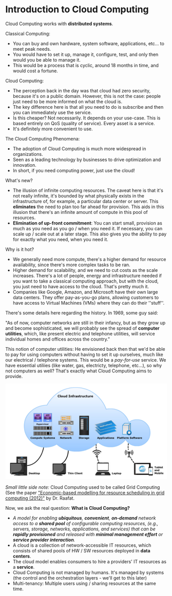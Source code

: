 # Introduction to Cloud Computing
Cloud Computing works with **distributed systems**. 

Classical Computing: 
- You can buy and own hardware, system software, applications, etc... to meet peak needs.
- You would have to set it up, manage it, configure, test, and only then would you be able to manage it.
- This would be a process that is cyclic, around 18 months in time, and would cost a fortune.

Cloud Computing: 
- The perception back in the day was that cloud had zero security, because it's on a public domain. However, this is not the case: people just need to be more informed on what the cloud is.
- The key difference here is that all you need to do is subscribe and then you can immediately use the service.
- Is this cheaper? Not necessarily. It depends on your use-case. This is based entirely on QoS (quality of service). Every asset is a service.
- It's definitely more convenient to use.

The Cloud Computing Phenomena: 
- The adoption of Cloud Computing is much more widespread in organizations.
- Seen as a leading technology by businesses to drive optimization and innovation.
- In short, if you need computing power, just use the cloud!

What's new?
- The illusion of infinite computing resources. The caveat here is that it's not really infinite, it's bounded by what physically exists in the infrastructure of, for example, a particular data center or server. This **eliminates** the need to plan too far ahead for provision. This aids in this illusion that there's an infinite amount of compute in this pool of resources.
- **Elimination of up-front commitment**: You can start small, provision as much as you need as you go / when you need it. If necessary, you can scale up / scale out at a later stage. This also gives you the ability to pay for exactly what you need, when you need it.


Why is it hot?
- We generally need more compute, there's a higher demand for resource availability, since there's more complex tasks to be ran.
- Higher demand for scalability, and we need to cut costs as the scale increases. There's a lot of people, energy and infrastructure needed if you want to take a classical computing approach, but with the cloud, you just need to have access to the cloud. That's pretty much it.
- Companies like Google, Amazon, and Microsoft have their own large data centers. They offer pay-as-you-go plans, allowing customers to have access to Virtual Machines (VMs) where they can do their ''stuff''.

There's some details here regarding the history. In 1969, some guy said:

"As of now, computer networks are still in their infancy, but as they grow up and become sophisticated, we will probably see the spread of **computer utilities**, which, like present electric and telephone utilities, will service individual homes and offices across the country."

This notion of computer utilities: He envisioned back then that we'd be able to pay for using computers without having to set it up ourselves, much like our electrical / telephone systems. This would be a _pay-for-use_ service. We have essential utiliies (like water, gas, electricty, telephone, etc...), so why not computers as well? That's exactly what Cloud Computing aims to provide.

![Cloud Computing: The 5th utility!](https://github.com/DaraVaram/Cloud-Computing-Infrastructure/blob/main/figures/Cloud%20Computing%20(5th%20Utility).png)

_Small little side note:_ Cloud Computing used to be called Grid Computing (See the paper ["Economic-based modelling for resource scheduling in grid computing (2012)"](https://ieeexplore.ieee.org/abstract/document/6221877) by Dr. Raafat.

Now, we ask the real question: **What is Cloud Computing?**
- _A model for enabling **ubiquitous**, **convenient**, **on-demand** network access to a **shared pool** of configurable computing resources, (e.g., servers, storage, networks, applications, and services) that can be **rapidly provisioned** and released with **minimal management effort** or **service provider interaction**._
- A cloud is a collection of network-accessible IT resources, which consists of shared pools of HW / SW resources deployed in **data centers**.
- The cloud model enables consumers to hire a providers' IT resources as a **service**.
- Cloud Computing is not managed by humans. It's managed by systems (the control and the orchestration layers - we'll get to this later)
- Multi-tenancy: Multiple users using / sharing resources at the same time.

 
